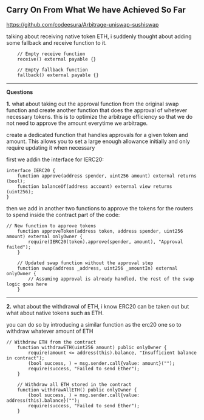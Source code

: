 ## Carry On From What We have Achieved So Far

https://github.com/codeesura/Arbitrage-uniswap-sushiswap

talking about receiving native token ETH, i suddenly thought about adding some fallback and receive function to it. 

```solidity
    // Empty receive function
    receive() external payable {}

    // Empty fallback function
    fallback() external payable {}
```


---------------------------------------------------------------------------------------------------------------------


__Questions__


__1.__ what about taking out the approval function from the original swap function and create another function that does the approval of whetever necessary tokens. this is to optimize the arbitrage efficiency so that we do not need to approve the amount everytime we arbitrage. 


create a dedicated function that handles approvals for a given token and amount. This allows you to set a large enough allowance initially and only require updating it when necessary 

first we addin the interface for IERC20:


```solidity
interface IERC20 {
    function approve(address spender, uint256 amount) external returns (bool);
    function balanceOf(address account) external view returns (uint256);
}
```

then we add in another two functions to approve the tokens for the routers to spend inside the contract part of the code:


```solidity
// New function to approve tokens
    function approveToken(address token, address spender, uint256 amount) external onlyOwner {
        require(IERC20(token).approve(spender, amount), "Approval failed");
    }

    // Updated swap function without the approval step
    function swap(address _address, uint256 _amountIn) external onlyOwner {
        // Assuming approval is already handled, the rest of the swap logic goes here
    }
```



---------------------------------------------------------------------------------------------------------------------


__2.__ what about the withdrawal of ETH, i know ERC20 can be taken out but what about native tokens such as ETH.


you can do so by introducing a similar function as the erc20 one so to withdraw whatever amount of ETH


```solidity
// Withdraw ETH from the contract
    function withdrawETH(uint256 amount) public onlyOwner {
        require(amount <= address(this).balance, "Insufficient balance in contract");
        (bool success, ) = msg.sender.call{value: amount}("");
        require(success, "Failed to send Ether");
    }

    // Withdraw all ETH stored in the contract
    function withdrawAllETH() public onlyOwner {
        (bool success, ) = msg.sender.call{value: address(this).balance}("");
        require(success, "Failed to send Ether");
    }
```
